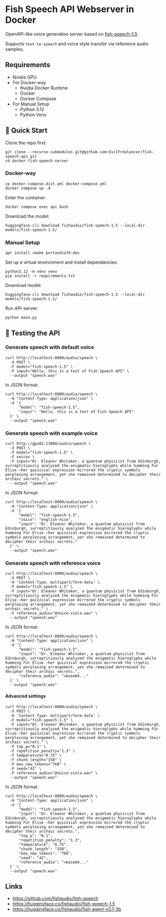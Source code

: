 # Fish Speech API Webserver in Docker

OpenAPI-like voice generation server based on [fish-speech-1.5](https://huggingface.co/fishaudio/fish-speech-1.5).

Supports `text-to-speech` and voice style transfer via reference audio samples.

## Requirements

* Nvidia GPU
* For Docker-way
    * Nvidia Docker Runtime
    * Docker
    * Docker Compose
* For Manual Setup
    * Python 3.12
    * Python Venv

## 🔧 Quick Start

Clone the repo first:

```shell
git clone --recurse-submodules git@github.com:EvilFreelancer/fish-speech-api.git
cd docker-fish-speech-server
```

### Docker-way

```shell
cp docker-compose.dist.yml docker-compose.yml
docker compose up -d
```

Enter the container:

```shell
docker compose exec api bash
```

Download the model:

```shell
huggingface-cli download fishaudio/fish-speech-1.5 --local-dir models/fish-speech-1.5/
```

### Manual Setup

```shell
apt install cmake portaudio19-dev
```

Set up a virtual environment and install dependencies:

```shell
python3.12 -m venv venv
pip install -r requirements.txt
```

Download model:

```shell
huggingface-cli download fishaudio/fish-speech-1.5 --local-dir models/fish-speech-1.5/
```

Run API-server:

```shell
python main.py
```

## 🧪 Testing the API

### Generate speech with default voice

```shell
curl http://localhost:8000/audio/speech \
  -X POST \
  -F model="fish-speech-1.5" \
  -F input="Hello, this is a test of Fish Speech API" \
  --output "speech.wav"
```

In JSON format:

```shell
curl http://localhost:8000/audio/speech \
  -H "Content-Type: application/json" \
  -d '{
      "model": "fish-speech-1.5",
      "input": "Hello, this is a test of Fish Speech API"
  }' \
  --output "speech.wav"
```

### Generate speech with example voice

```shell
curl http://gpu02:13000/audio/speech \
  -X POST \
  -F model="fish-speech-1.5" \
  -F voice= \
  -F input="Dr. Eleanor Whitaker, a quantum physicist from Edinburgh, surreptitiously analyzed the enigmatic hieroglyphs while humming Für Elise —her quizzical expression mirrored the cryptic symbols perplexing arrangement, yet she remained determined to decipher their archaic secrets." \
  --output "speech.wav"
```

In JSON format:

```shell
curl http://localhost:8000/audio/speech \
  -H "Content-Type: application/json" \
  -d '{
      "model": "fish-speech-1.5",
      "voice": "english-nice",
      "input": "Dr. Eleanor Whitaker, a quantum physicist from Edinburgh, surreptitiously analyzed the enigmatic hieroglyphs while humming Für Elise —her quizzical expression mirrored the cryptic symbols perplexing arrangement, yet she remained determined to decipher their archaic secrets."
  }' \
  --output "speech.wav"
```

### Generate speech with reference voice

```shell
curl http://localhost:8000/audio/speech \
  -X POST \
  -H 'Content-Type: multipart/form-data' \
  -F model="fish-speech-1.5" \
  -F input="Dr. Eleanor Whitaker, a quantum physicist from Edinburgh, surreptitiously analyzed the enigmatic hieroglyphs while humming Für Elise —her quizzical expression mirrored the cryptic symbols perplexing arrangement, yet she remained determined to decipher their archaic secrets." \
  -F reference_audio="@voice-viola.wav" \
  --output "speech.wav"
```

In JSON format:

```shell
curl http://localhost:8000/audio/speech \
  -H "Content-Type: application/json" \
  -d '{
      "model": "fish-speech-1.5",
      "input": "Dr. Eleanor Whitaker, a quantum physicist from Edinburgh, surreptitiously analyzed the enigmatic hieroglyphs while humming Für Elise —her quizzical expression mirrored the cryptic symbols perplexing arrangement, yet she remained determined to decipher their archaic secrets.",
      "reference_audio": "=base64..."
  }' \
  --output "speech.wav"
```

#### Advanced settings

```shell
curl http://localhost:8000/audio/speech \
  -X POST \
  -H 'Content-Type: multipart/form-data' \
  -F model="fish-speech-1.5" \
  -F input="Dr. Eleanor Whitaker, a quantum physicist from Edinburgh, surreptitiously analyzed the enigmatic hieroglyphs while humming Für Elise —her quizzical expression mirrored the cryptic symbols perplexing arrangement, yet she remained determined to decipher their archaic secrets." \
  -F top_p="0.1" \
  -F repetition_penalty="1.3" \
  -F temperature="0.75" \
  -F chunk_length="150" \
  -F max_new_tokens="768" \
  -F seed="42" \
  -F reference_audio="@voice-viola.wav" \
  --output "speech.wav"
```

In JSON format:

```shell
curl http://localhost:8000/audio/speech \
  -H "Content-Type: application/json" \
  -d '{
      "model": "fish-speech-1.5",
      "input": "Dr. Eleanor Whitaker, a quantum physicist from Edinburgh, surreptitiously analyzed the enigmatic hieroglyphs while humming Für Elise —her quizzical expression mirrored the cryptic symbols perplexing arrangement, yet she remained determined to decipher their archaic secrets.",
      "top_p": "0.1",
      "repetition_penalty": "1.3",
      "temperature": "0.75",
      "chunk_length": "150",
      "max_new_tokens": "768",
      "seed": "42",
      "reference_audio": "=base64..."
  }' \
  --output "speech.wav"
```

## Links

- https://github.com/fishaudio/fish-speech
- https://huggingface.co/fishaudio/fish-speech-1.5
- https://huggingface.co/fishaudio/fish-agent-v0.1-3b
